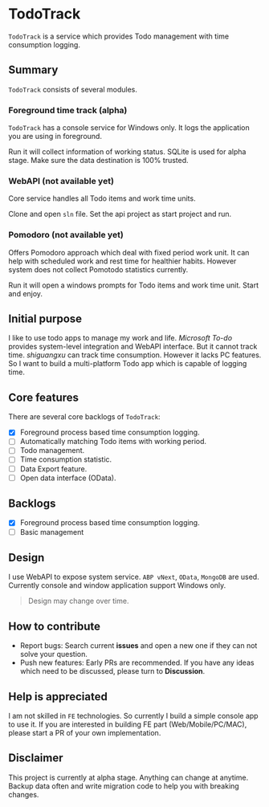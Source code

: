 # TodoTrack
`TodoTrack` is a service which provides Todo management with time consumption logging.

## Summary
`TodoTrack` consists of several modules. 
### Foreground time track (alpha)
`TodoTrack` has a console service for Windows only. It logs the application you are using in foreground. 

Run it will collect information of working status. SQLite is used for alpha stage. Make sure the data destination is 100% trusted.
 
### WebAPI (not available yet)
Core service handles all Todo items and work time units. 

Clone and open `sln` file. Set the api project as start project and run.

### Pomodoro (not available yet)
Offers Pomodoro approach which deal with fixed period work unit. It can help with scheduled work and rest time for healthier habits. However system does not collect Pomotodo statistics currently.

Run it will open a windows prompts for Todo items and work time unit. Start and enjoy.

## Initial purpose
I like to use todo apps to manage my work and life. *Microsoft To-do* provides system-level integration and WebAPI interface. But it cannot track time. *shiguangxu* can track time consumption. However it lacks PC features. So I want to build a multi-platform Todo app which is capable of logging time.

## Core features
There are several core backlogs of `TodoTrack`:
- [x] Foreground process based time consumption logging.
- [ ] Automatically matching Todo items with working period.
- [ ] Todo management.
- [ ] Time consumption statistic.
- [ ] Data Export feature.
- [ ] Open data interface (OData).

## Backlogs
- [x] Foreground process based time consumption logging.
- [ ] Basic management

## Design
I use WebAPI to expose system service. `ABP vNext`, `OData`, `MongoDB` are used. Currently console and window application support Windows only.

> Design may change over time.

## How to contribute
- Report bugs: Search current **issues** and open a new one if they can not solve your question.
- Push new features: Early PRs are recommended. If you have any ideas which need to be discussed, please turn to **Discussion**.

## **Help is appreciated**
I am not skilled in `FE` technologies. So currently I build a simple console app to use it. If you are interested in building FE part (Web/Mobile/PC/MAC), please start a PR of your own implementation. 

## Disclaimer
This project is currently at alpha stage. Anything can change at anytime. Backup data often and write migration code to help you with breaking changes.


